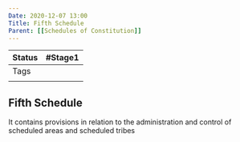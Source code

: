 ```yaml
---
Date: 2020-12-07 13:00
Title: Fifth Schedule
Parent: [[Schedules of Constitution]]
---
```

| Status | #Stage1                    |
| ------ | -------------------------- |
| Tags   |   |
|        |                            |

## Fifth Schedule
It contains provisions in relation to the administration and control of scheduled areas and scheduled tribes